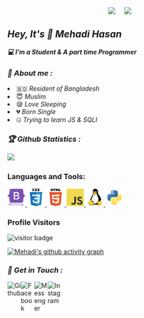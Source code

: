 
<p align="center"><a href="https://github.com/Crypt06545">
<img height="165" src="https://github-readme-stats.vercel.app/api?username=Crypt06545&show_icons=true&include_all_commits=true&theme=react&cache_seconds=3200&hide_border=true" /></a>
&nbsp;&nbsp;&nbsp;
<a href="https://github.com/Crypt06545"><img src="https://github-readme-stats.vercel.app/api/top-langs/?username=Crypt06545&layout=compact&theme=react&hide_border=true" />
</a></p>


<h2><b><i>Hey, It's 👋 Mehadi Hasan</i></b></h2>
<b><i>💻 I'm a Student & A part time Programmer</i></b>

<h3><b><i>🤠 About me :</i></b></h3>
<li> 🇧🇩 <i>Resident of Bangladesh</i></li>
<li> 😇 <i>Muslim</i></li>
<li> 😪 <i>Love Sleeping</i></li>
<li> 💔 <i>Born Single</i></li>
<li> 🤐 <i>Trying to learn JS & SQLI</i></li>



<h3><b><i>🏆 Github Statistics :</i></b></h3>
<a href="https://github.com/Crypt06545"><img width=550 src="https://github-profile-trophy.vercel.app/?username=Crypt06545&theme=dracula&no-frame=true&title=Followers,Stars,Commit,Repository,Issues"/></a>


<h3 align="left">Languages and Tools:</h3>
<p align="left"> <a href="https://getbootstrap.com" target="_blank"> <img src="https://raw.githubusercontent.com/devicons/devicon/master/icons/bootstrap/bootstrap-plain-wordmark.svg" alt="bootstrap" width="40" height="40"/> </a> <a href="https://www.w3schools.com/css/" target="_blank"> <img src="https://raw.githubusercontent.com/devicons/devicon/master/icons/css3/css3-original-wordmark.svg" alt="css3" width="40" height="40"/> </a> <a href="https://www.w3.org/html/" target="_blank"> <img src="https://raw.githubusercontent.com/devicons/devicon/master/icons/html5/html5-original-wordmark.svg" alt="html5" width="40" height="40"/> </a> <a href="https://developer.mozilla.org/en-US/docs/Web/JavaScript" target="_blank"> <img src="https://raw.githubusercontent.com/devicons/devicon/master/icons/javascript/javascript-original.svg" alt="javascript" width="40" height="40"/> </a> <a href="https://www.linux.org/" target="_blank"> <img src="https://raw.githubusercontent.com/devicons/devicon/master/icons/linux/linux-original.svg" alt="linux" width="40" height="40"/> </a> <a href="https://www.python.org" target="_blank"> <img src="https://raw.githubusercontent.com/devicons/devicon/master/icons/python/python-original.svg" alt="python" width="40" height="40"/> </a> 
</p>

### Profile Visitors 
![visitor badge](https://visitor-badge.glitch.me/badge?page_id=Crypt06545.visitor-badge&left_color=blue&right_color=yellow)
<br />
<!-- <a href="https://github.com/Crypt06545"><img height="25" title="Counter" src="https://komarev.com/ghpvc/?username=Crypt06545&color=blueviolet&style=flat-square"></a>
 -->
[![Mehadi's github activity graph](https://activity-graph.herokuapp.com/graph?username=Crypt06545&bg_color=ffffff&color=777777&line=ff5200&point=1adbce&area=true&hide_border=true)](https://github.com/Crypt06545/github-readme-activity-graph)



<h3><b><i>📡 Get in Touch :</i></b></h3>
<a href="https://github.com/Crypt06545"><img align="left" title="Github" alt="Github" width="30px" src="assets/github.png" /></a>
<a href="https://www.facebook.com/mehadi.hasanbot"><img align="left" title="Facebook" alt="Facebook" width="30px" src="assets/facebook.png" /></a>
<a href="https://m.me/mehadi.hasanbot"><img align="left" title="Messenger" alt="Messenger" width="30px" src="assets/messenger.png" /></a>
<a href="https://www.instagram.com/__lonely__mehadi_"><img align="left" title="Instagram" alt="Instagram" width="30px" src="assets/instagram.png" /></a>


